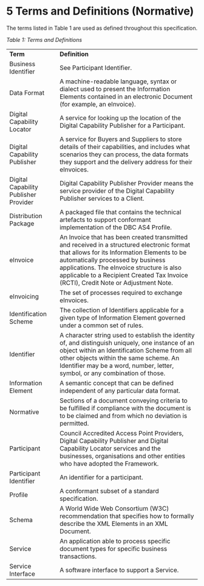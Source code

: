 # 5 Terms and Definitions (Normative)

The terms listed in Table 1 are used as defined throughout this specification. 

*Table 1: Terms and Definitions*

| | |
| ---| -----|
**Term**| **Definition**|
Business Identifier | See Participant Identifier. |
Data Format | A machine-readable language, syntax or dialect used to present the Information Elements contained in an electronic Document (for example, an eInvoice). |
Digital Capability Locator | A service for looking up the location of the Digital Capability Publisher for a Participant. |
Digital Capability Publisher | A service for Buyers and Suppliers to store details of their capabilities, and includes what scenarios they can process, the data formats they support and the delivery address for their eInvoices. |
Digital Capability Publisher Provider | Digital Capability Publisher Provider means the service provider of the Digital Capability Publisher services to a Client. |
Distribution Package | A packaged file that contains the technical artefacts to support conformant implementation of the DBC AS4 Profile. |
eInvoice | An Invoice that has been created transmitted and received in a structured electronic format that allows for its Information Elements to be automatically processed by business applications. The eInvoice structure is also applicable to a Recipient Created Tax Invoice (RCTI), Credit Note or Adjustment Note. |
eInvoicing | The set of processes required to exchange eInvoices. |
Identification Scheme | The collection of Identifiers applicable for a given type of Information Element governed under a common set of rules. |
Identifier | A character string used to establish the identity of, and distinguish uniquely, one instance of an object within an Identification Scheme from all other objects within the same scheme. An Identifier may be a word, number, letter, symbol, or any combination of those. |
Information Element | A semantic concept that can be defined independent of any particular data format. |
Normative | Sections of a document conveying criteria to be fulfilled if compliance with the document is to be claimed and from which no deviation is permitted. |
Participant | Council Accredited Access Point Providers, Digital Capability Publisher and Digital Capability Locator services and the businesses, organisations and other entities who have adopted the Framework. |
Participant Identifier | An identifier for a participant. |
Profile | A conformant subset of a standard specification. |
Schema | A World Wide Web Consortium (W3C) recommendation that specifies how to formally describe the XML Elements in an XML Document. |
Service | An application able to process specific document types for specific business transactions. |
Service Interface | A software interface to support a Service. |









 




